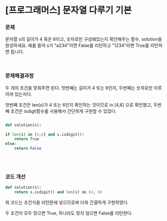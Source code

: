 # [프로그래머스] 문자열 다루기 기본

### 문제

문자열 s의 길이가 4 혹은 6이고, 숫자로만 구성돼있는지 확인해주는 함수, solution을 완성하세요. 예를 들어 s가 "a234"이면 False를 리턴하고 "1234"라면 True를 리턴하면 됩니다.

</br>

### 문제해결과정

두 개의 조건을 맞춰주면 된다. 첫번째는 길이가 4 또는 6인지, 두번째는 숫자로만 이루어져 있는지다.

첫번째 조건은 len(s)가 4 또는 6인지 확인하는 것이므로 in [4,6] 으로 확인했고, 두번째 조건은 isdigit함수를 사용해서 간단하게 구현할 수 있었다.


```python

def solution(s):
    
if len(s) in [4,6] and s.isdigit():
    return True
else:
    return False
    
```

</br>

### 코드 개선

```python
def solution(s):
    return s.isdigit() and len(s) in (4, 6)
```

위 코드는 조건식을 리턴문에 넣으므로써 더욱 간결하게 구현하였다.

두 조건이 모두 맞으면 True, 하나라도 맞지 않으면 False를 리턴한다.
